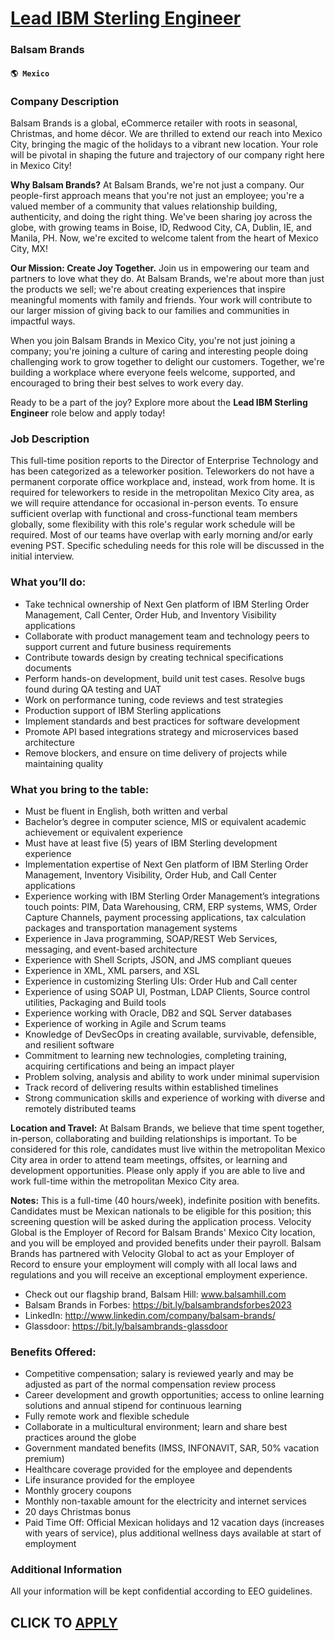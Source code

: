 # [Lead IBM Sterling Engineer](https://www.remotewlb.com/apply/lead-ibm-sterling-engineer-73450)  
### Balsam Brands  
#### `🌎 Mexico`  

### Company Description

Balsam Brands is a global, eCommerce retailer with roots in seasonal, Christmas, and home décor. We are thrilled to extend our reach into Mexico City, bringing the magic of the holidays to a vibrant new location. Your role will be pivotal in shaping the future and trajectory of our company right here in Mexico City!

 **Why Balsam Brands?** At Balsam Brands, we're not just a company. Our people-first approach means that you're not just an employee; you're a valued member of a community that values relationship building, authenticity, and doing the right thing. We've been sharing joy across the globe, with growing teams in Boise, ID, Redwood City, CA, Dublin, IE, and Manila, PH. Now, we're excited to welcome talent from the heart of Mexico City, MX!

 **Our Mission: Create Joy Together.** Join us in empowering our team and partners to love what they do. At Balsam Brands, we're about more than just the products we sell; we're about creating experiences that inspire meaningful moments with family and friends. Your work will contribute to our larger mission of giving back to our families and communities in impactful ways.

When you join Balsam Brands in Mexico City, you're not just joining a company; you're joining a culture of caring and interesting people doing challenging work to grow together to delight our customers. Together, we're building a workplace where everyone feels welcome, supported, and encouraged to bring their best selves to work every day.

Ready to be a part of the joy? Explore more about the **Lead IBM Sterling Engineer** role below and apply today!

### Job Description

This full-time position reports to the Director of Enterprise Technology and has been categorized as a teleworker position. Teleworkers do not have a permanent corporate office workplace and, instead, work from home. It is required for teleworkers to reside in the metropolitan Mexico City area, as we will require attendance for occasional in-person events. To ensure sufficient overlap with functional and cross-functional team members globally, some flexibility with this role's regular work schedule will be required. Most of our teams have overlap with early morning and/or early evening PST. Specific scheduling needs for this role will be discussed in the initial interview.

### What you’ll do:

  * Take technical ownership of Next Gen platform of IBM Sterling Order Management, Call Center, Order Hub, and Inventory Visibility applications
  * Collaborate with product management team and technology peers to support current and future business requirements
  * Contribute towards design by creating technical specifications documents
  * Perform hands-on development, build unit test cases. Resolve bugs found during QA testing and UAT
  * Work on performance tuning, code reviews and test strategies
  * Production support of IBM Sterling applications
  * Implement standards and best practices for software development
  * Promote API based integrations strategy and microservices based architecture
  * Remove blockers, and ensure on time delivery of projects while maintaining quality

### What you bring to the table:

  * Must be fluent in English, both written and verbal
  * Bachelor’s degree in computer science, MIS or equivalent academic achievement or equivalent experience
  * Must have at least five (5) years of IBM Sterling development experience
  * Implementation expertise of Next Gen platform of IBM Sterling Order Management, Inventory Visibility, Order Hub, and Call Center applications
  * Experience working with IBM Sterling Order Management’s integrations touch points: PIM, Data Warehousing, CRM, ERP systems, WMS, Order Capture Channels, payment processing applications, tax calculation packages and transportation management systems
  * Experience in Java programming, SOAP/REST Web Services, messaging, and event-based architecture
  * Experience with Shell Scripts, JSON, and JMS compliant queues
  * Experience in XML, XML parsers, and XSL
  * Experience in customizing Sterling UIs: Order Hub and Call center
  * Experience of using SOAP UI, Postman, LDAP Clients, Source control utilities, Packaging and Build tools
  * Experience working with Oracle, DB2 and SQL Server databases
  * Experience of working in Agile and Scrum teams
  * Knowledge of DevSecOps in creating available, survivable, defensible, and resilient software
  * Commitment to learning new technologies, completing training, acquiring certifications and being an impact player 
  * Problem solving, analysis and ability to work under minimal supervision
  * Track record of delivering results within established timelines
  * Strong communication skills and experience of working with diverse and remotely distributed teams

 **Location and Travel:** At Balsam Brands, we believe that time spent together, in-person, collaborating and building relationships is important. To be considered for this role, candidates must live within the metropolitan Mexico City area in order to attend team meetings, offsites, or learning and development opportunities. Please only apply if you are able to live and work full-time within the metropolitan Mexico City area.

 **Notes:** This is a full-time (40 hours/week), indefinite position with benefits. Candidates must be Mexican nationals to be eligible for this position; this screening question will be asked during the application process. Velocity Global is the Employer of Record for Balsam Brands' Mexico City location, and you will be employed and provided benefits under their payroll. Balsam Brands has partnered with Velocity Global to act as your Employer of Record to ensure your employment will comply with all local laws and regulations and you will receive an exceptional employment experience.

  * Check out our flagship brand, Balsam Hill: www.balsamhill.com
  * Balsam Brands in Forbes: https://bit.ly/balsambrandsforbes2023
  * LinkedIn: http://www.linkedin.com/company/balsam-brands/
  * Glassdoor: https://bit.ly/balsambrands-glassdoor

### Benefits Offered:

  * Competitive compensation; salary is reviewed yearly and may be adjusted as part of the normal compensation review process
  * Career development and growth opportunities; access to online learning solutions and annual stipend for continuous learning
  * Fully remote work and flexible schedule
  * Collaborate in a multicultural environment; learn and share best practices around the globe
  * Government mandated benefits (IMSS, INFONAVIT, SAR, 50% vacation premium)
  * Healthcare coverage provided for the employee and dependents
  * Life insurance provided for the employee
  * Monthly grocery coupons
  * Monthly non-taxable amount for the electricity and internet services 
  * 20 days Christmas bonus
  * Paid Time Off: Official Mexican holidays and 12 vacation days (increases with years of service), plus additional wellness days available at start of employment 

### Additional Information

All your information will be kept confidential according to EEO guidelines.

  
## CLICK TO [APPLY](https://www.remotewlb.com/apply/lead-ibm-sterling-engineer-73450)

